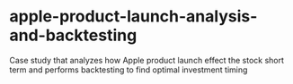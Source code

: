 # apple-product-launch-analysis-and-backtesting
Case study that analyzes how Apple product launch effect the stock short term and performs backtesting to find optimal investment timing
